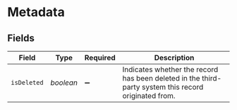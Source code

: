 # Metadata


## Fields

| Field                                                                                                | Type                                                                                                 | Required                                                                                             | Description                                                                                          |
| ---------------------------------------------------------------------------------------------------- | ---------------------------------------------------------------------------------------------------- | ---------------------------------------------------------------------------------------------------- | ---------------------------------------------------------------------------------------------------- |
| `isDeleted`                                                                                          | *boolean*                                                                                            | :heavy_minus_sign:                                                                                   | Indicates whether the record has been deleted in the third-party system this record originated from. |